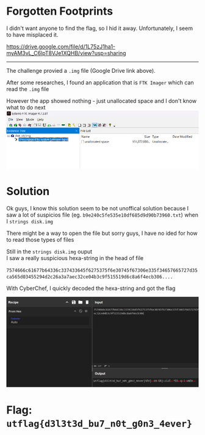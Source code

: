 # Forgotten Footprints

I didn't want anyone to find the flag, so I hid it away. Unfortunately, I seem to have misplaced it.

https://drive.google.com/file/d/1L75zJ1ha1-myAM3vL_C6lpT8VJe1XQHB/view?usp=sharing

---

The challenge provied a `.img` file (Google Drive link above).

After some researches, I found an application that is `FTK Imager` which can read the `.img` file

However the app showed nothing - just unallocated space and I don't know what to do next
![FTK Image show unallocated space](image/img1.png)

# Solution

Ok guys, I know this solution seem to be not unoffical solution because I saw a lot of suspicios file (eg. `b9e240c5fe535e10df685d9d90b73960.txt`) when I `strings disk.img`

There might be a way to open the file but sorry guys, I have no ided for how to read those types of files

Still in the `strings disk.img` ouput  
I saw a really suspicious hexa-string in the head of file

`7574666c61677b64336c337433645f6275375f6e30745f67306e335f34657665727d35ca565d03455294d2c26a3a7aec32ce04b3c9f515519d6c8a6f4ecb306....`

With CyberChef, I quickly decoded the hexa-string and got the flag

![CyberChef decode hex get flag](image/img2.png)

# Flag: `utflag{d3l3t3d_bu7_n0t_g0n3_4ever}`